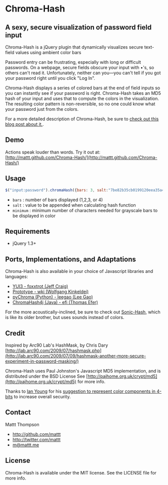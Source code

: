 Chroma-Hash
===========

## A sexy, secure visualization of password field input

Chroma-Hash is a jQuery plugin that dynamically visualizes secure text-field values using ambient color bars

Password entry can be frustrating, especially with long or difficult passwords. On a webpage, secure fields obscure your input with •'s, so others can't read it. Unfortunately, neither can you—you can't tell if you got your password right until you click "Log In".

Chroma-Hash displays a series of colored bars at the end of field inputs so you can instantly see if your password is right. Chroma-Hash takes an MD5 hash of your input and uses that to compute the colors in the visualization. The resulting color pattern is non-reversible, so no one could know what your password just from the colors.

For a more detailed description of Chroma-Hash, be sure to [check out this blog post about it.](http://mattt.me/2009/chroma-hash-revisited/).

## Demo

Actions speak louder than words. Try it out at: [http://mattt.github.com/Chroma-Hash/](http://mattt.github.com/Chroma-Hash/)

## Usage

```javascript
$("input:password").chromaHash({bars: 3, salt:"7be82b35cb0199120eea35a4507c9acf", minimum:6});
```

- `bars` : number of bars displayed (1,2,3, or 4)
- `salt` : value to be appended when calculating hash function
- `minimum` : minimum number of characters needed for grayscale bars to be displayed in color

## Requirements

- jQuery 1.3+

## Ports, Implementations, and Adaptations

Chroma-Hash is also available in your choice of Javascript libraries and languages:

- [YUI3 - foxxtrot (Jeff Craig)](http://github.com/foxxtrot/Chroma-Hash)
- [Prototype - wki (Wolfgang Kinkeldei)](http://github.com/wki/Chroma-Hash)
- [pyChroma (Python) - leegao (Lee Gao)](http://github.com/leegao/pyChroma)
- [ChromaHash4j (Java) - efi (Thomas Efer)](http://github.com/efi/ChromaHash4j)

For the more acoustically-inclined, be sure to check out [Sonic-Hash](http://mattt.github.com/Sonic-Hash/), which is like its older brother, but uses sounds instead of colors.

## Credit

Inspired by Arc90 Lab's HashMask, by Chris Dary
[http://lab.arc90.com/2009/07/hashmask.php](http://lab.arc90.com/2009/07/09/hashmask-another-more-secure-experiment-in-password-masking/)

Chroma-Hash uses Paul Johnston's Javascript MD5 implementation, and is distributed under the BSD License
See [http://pajhome.org.uk/crypt/md5](http://pajhome.org.uk/crypt/md5) for more info.

Thanks to [Ian Young](http://www.iangreenleaf.com/) for his [suggestion to represent color components in 4-bits](http://blog.iangreenleaf.com/2009/08/making-chroma-hash-less-leaky.html) to increase overall security.

## Contact

Mattt Thompson

- http://github.com/mattt
- http://twitter.com/mattt
- m@mattt.me

## License

Chroma-Hash is available under the MIT license. See the LICENSE file for more info.
